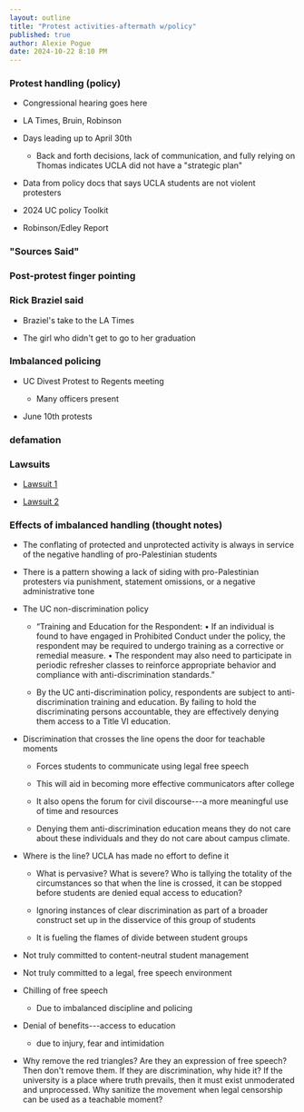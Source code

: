 ```yaml
---
layout: outline
title: "Protest activities-aftermath w/policy"
published: true
author: Alexie Pogue
date: 2024-10-22 8:10 PM
---
```


### Protest handling (policy)

- Congressional hearing goes here 


- LA Times, Bruin, Robinson

- Days leading up to April 30th

	- Back and forth decisions, lack of communication, and fully relying on Thomas indicates UCLA did not have a "strategic plan"



- Data from policy docs that says UCLA students are not violent protesters

- 2024 UC policy Toolkit

- Robinson/Edley Report 

### "Sources Said"


### Post-protest finger pointing 



### Rick Braziel said 

- Braziel's take to the LA Times

- The girl who didn't get to go to her graduation 



### Imbalanced policing

- UC Divest Protest to Regents meeting

	- Many officers present


- June 10th protests 

### defamation 

### Lawsuits

- [Lawsuit 1](https://becketnewsite.s3.amazonaws.com/20240605222051/Complaint-in-Frankel-v.-Regents-of-UCLA.pdf) 

- [Lawsuit 2](https://www.aclusocal.org/en/news/ucla-suppressed-student-and-faculty-freedom-speech-so-we-sued-them)



### Effects of imbalanced handling (thought notes)

- The conflating of protected and unprotected activity is always in service of the negative handling of pro-Palestinian students

- There is a pattern showing a lack of siding with pro-Palestinian protesters via punishment, statement omissions, or a negative administrative tone

- The UC non-discrimination policy

	- “Training and Education for the Respondent: • If an individual is found to have engaged in Prohibited Conduct under the policy, the respondent may be required to undergo training as a corrective or remedial measure. • The respondent may also need to participate in periodic refresher classes to reinforce appropriate behavior and compliance with anti-discrimination standards.”

	- By the UC anti-discrimination policy, respondents are subject to anti-discrimination training and education. By failing to hold the discriminating persons accountable, they are effectively denying them access to a Title VI education.

- Discrimination that crosses the line opens the door for teachable moments 

	- Forces students to communicate using legal free speech

	- This will aid in becoming more effective communicators after college

	- It also opens the forum for civil discourse---a more meaningful use of time and resources 

	- Denying them anti-discrimination education means they do not care about these individuals and they do not care about campus climate. 

- Where is the line? UCLA has made no effort to define it

	- What is pervasive? What is severe? Who is tallying the totality of the circumstances so that when the line is crossed, it can be stopped before students are denied equal access to education?

	- Ignoring instances of clear discrimination as part of a broader construct set up in the disservice of this group of students

	- It is fueling the flames of divide between student groups

- Not truly committed to content-neutral student management

- Not truly committed to a legal, free speech environment

- Chilling of free speech

	- Due to imbalanced discipline and policing

- Denial of benefits---access to education 

	- due to injury, fear and intimidation

- Why remove the red triangles? Are they an expression of free speech? Then don't remove them. If they are discrimination, why hide it? If the university is a place where truth prevails, then it must exist unmoderated and unprocessed. Why sanitize the movement when legal censorship can be used as a teachable moment?

